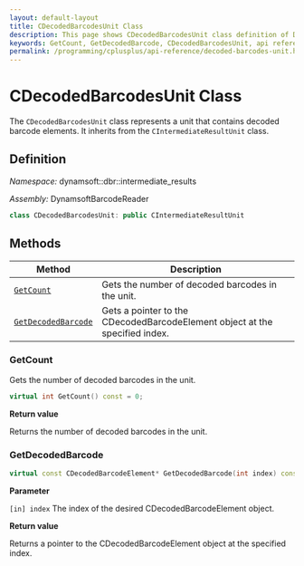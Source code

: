 ```yaml
---
layout: default-layout
title: CDecodedBarcodesUnit Class
description: This page shows CDecodedBarcodesUnit class definition of Dynamsoft Barcode Reader SDK C++ Edition.
keywords: GetCount, GetDecodedBarcode, CDecodedBarcodesUnit, api reference
permalink: /programming/cplusplus/api-reference/decoded-barcodes-unit.html
---
```

# CDecodedBarcodesUnit Class

The `CDecodedBarcodesUnit` class represents a unit that contains decoded barcode elements. It inherits from the `CIntermediateResultUnit` class.

## Definition

*Namespace:* dynamsoft::dbr::intermediate_results

*Assembly:* DynamsoftBarcodeReader

```cpp
class CDecodedBarcodesUnit: public CIntermediateResultUnit
```

## Methods

| Method                            | Description |
|-----------------------------------|-------------|
| [`GetCount`](#getcount)           | Gets the number of decoded barcodes in the unit.|
| [`GetDecodedBarcode`](#getdecodedbarcode)           | Gets a pointer to the CDecodedBarcodeElement object at the specified index.|



### GetCount

Gets the number of decoded barcodes in the unit.

```cpp
virtual int GetCount() const = 0;
```

**Return value**

Returns the number of decoded barcodes in the unit.

### GetDecodedBarcode


```cpp
virtual const CDecodedBarcodeElement* GetDecodedBarcode(int index) const = 0;
```

**Parameter**

`[in] index` The index of the desired CDecodedBarcodeElement object.

**Return value**

Returns a pointer to the CDecodedBarcodeElement object at the specified index.
